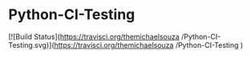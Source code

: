 # Python-CI-Testing
[![Build Status](https://travisci.org/themichaelsouza
/Python-CI-Testing.svg)](https://travisci.org/themichaelsouza
/Python-CI-Testing
)

